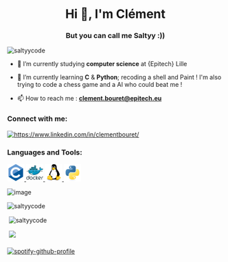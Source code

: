 <h1 align="center">Hi 👋, I'm Clément</h1>
<h3 align="center">But you can call me Saltyy :)) </h3>
<p align="left"> <img src="https://komarev.com/ghpvc/?username=saltyycode&label=Profile%20views&color=0e75b6&style=flat" alt="saltyycode" /> </p>

- 🔭 I’m currently studying **computer science** at {Epitech} Lille 

- 🌱 I’m currently learning **C** & **Python**; recoding a shell and Paint ! I'm also trying to code a chess game and a AI who could beat me ! 

- 📫 How to reach me : **clement.bouret@epitech.eu**

<h3 align="left">Connect with me:</h3>
<p align="left">
<a href="https://www.linkedin.com/in/clementbouret/" target="blank"><img align="center" src="https://raw.githubusercontent.com/rahuldkjain/github-profile-readme-generator/master/src/images/icons/Social/linked-in-alt.svg" alt="https://www.linkedin.com/in/clementbouret/" height="30" width="40" /></a>
</p>

<h3 align="left">Languages and Tools:</h3>
<p align="left"> <a href="https://www.cprogramming.com/" target="_blank" rel="noreferrer"> <img src="https://raw.githubusercontent.com/devicons/devicon/master/icons/c/c-original.svg" alt="c" width="40" height="40"/> </a> <a href="https://www.docker.com/" target="_blank" rel="noreferrer"> <img src="https://raw.githubusercontent.com/devicons/devicon/master/icons/docker/docker-original-wordmark.svg" alt="docker" width="40" height="40"/> </a> <a href="https://www.linux.org/" target="_blank" rel="noreferrer"> <img src="https://raw.githubusercontent.com/devicons/devicon/master/icons/linux/linux-original.svg" alt="linux" width="40" height="40"/> </a> <a href="https://www.python.org" target="_blank" rel="noreferrer"> <img src="https://raw.githubusercontent.com/devicons/devicon/master/icons/python/python-original.svg" alt="python" width="40" height="40"/> </a> </p>

![image](https://github-readme-stats.vercel.app/api/top-langs/?username=SaltyyCode&layout=compact&langs_count=8&hide_border=true&title_color=000000&icon_color=000000&text_color=000000&bg_color=ffffff)

<p><img align="center" src="https://github-readme-streak-stats.herokuapp.com/?user=saltyycode&" alt="saltyycode" /></p>
<p>&nbsp;<img align="center" src="https://github-readme-stats.vercel.app/api?username=saltyycode&theme=dark&show_icons=true&locale=en" alt="saltyycode" /></p>
<p>&nbsp;<img align="center" src=https://github-profile-summary-cards.vercel.app/api/cards/profile-details?username=SaltyyCode&theme=dark /></p>



###


[![spotify-github-profile](https://spotify-github-profile.vercel.app/api/view?uid=thesaltyy&cover_image=true&theme=compact&show_offline=true&background_color=000000&interchange=false)](https://spotify-github-profile.vercel.app/api/view?uid=thesaltyy&redirect=true)
